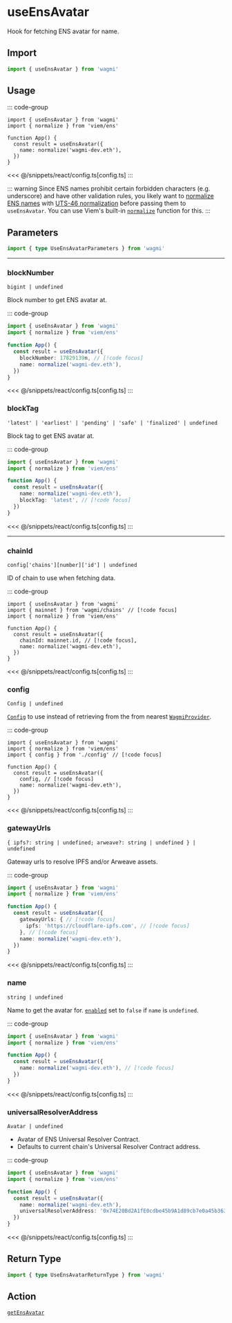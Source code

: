 <script setup>
const packageName = 'wagmi'
const actionName = 'getEnsAvatar'
const typeName = 'GetEnsAvatar'
const TData = 'string | null'
const TError = 'GetEnsAvatarError'
</script>

# useEnsAvatar

Hook for fetching ENS avatar for name.

## Import

```ts
import { useEnsAvatar } from 'wagmi'
```

## Usage

::: code-group
```tsx [index.tsx]
import { useEnsAvatar } from 'wagmi'
import { normalize } from 'viem/ens'

function App() {
  const result = useEnsAvatar({
    name: normalize('wagmi-dev.eth'),
  })
}
```
<<< @/snippets/react/config.ts[config.ts]
:::

::: warning
Since ENS names prohibit certain forbidden characters (e.g. underscore) and have other validation rules, you likely want to [normalize ENS names](https://docs.ens.domains/contract-api-reference/name-processing#normalising-names) with [UTS-46 normalization](https://unicode.org/reports/tr46) before passing them to `useEnsAvatar`. You can use Viem's built-in [`normalize`](https://viem.sh/docs/ens/utilities/normalize) function for this.
:::

## Parameters

```ts
import { type UseEnsAvatarParameters } from 'wagmi'
```

---

### blockNumber

`bigint | undefined`

Block number to get ENS avatar at.

::: code-group
```ts [index.ts]
import { useEnsAvatar } from 'wagmi'
import { normalize } from 'viem/ens'

function App() {
  const result = useEnsAvatar({
    blockNumber: 17829139n, // [!code focus]
    name: normalize('wagmi-dev.eth'),
  })
}
```
<<< @/snippets/react/config.ts[config.ts]
:::

### blockTag

`'latest' | 'earliest' | 'pending' | 'safe' | 'finalized' | undefined`

Block tag to get ENS avatar at.

::: code-group
```ts [index.ts]
import { useEnsAvatar } from 'wagmi'
import { normalize } from 'viem/ens'

function App() {
  const result = useEnsAvatar({
    name: normalize('wagmi-dev.eth'),
    blockTag: 'latest', // [!code focus]
  })
}
```
<<< @/snippets/react/config.ts[config.ts]
:::

---

### chainId

`config['chains'][number]['id'] | undefined`

ID of chain to use when fetching data.

::: code-group
```tsx [index.tsx]
import { useEnsAvatar } from 'wagmi'
import { mainnet } from 'wagmi/chains' // [!code focus]
import { normalize } from 'viem/ens'

function App() {
  const result = useEnsAvatar({
    chainId: mainnet.id, // [!code focus],
    name: normalize('wagmi-dev.eth'),
  })
}
```
<<< @/snippets/react/config.ts[config.ts]
:::

### config

`Config | undefined`

[`Config`](/react/api/createConfig#config) to use instead of retrieving from the from nearest [`WagmiProvider`](/react/WagmiProvider).

::: code-group
```tsx [index.tsx]
import { useEnsAvatar } from 'wagmi'
import { normalize } from 'viem/ens'
import { config } from './config' // [!code focus]

function App() {
  const result = useEnsAvatar({
    config, // [!code focus]
    name: normalize('wagmi-dev.eth'),
  })
}
```
<<< @/snippets/react/config.ts[config.ts]
:::

### gatewayUrls

`{ ipfs?: string | undefined; arweave?: string | undefined } | undefined`

Gateway urls to resolve IPFS and/or Arweave assets.

::: code-group
```ts [index.ts]
import { useEnsAvatar } from 'wagmi'
import { normalize } from 'viem/ens'

function App() {
  const result = useEnsAvatar({
    gatewayUrls: { // [!code focus]
      ipfs: 'https://cloudflare-ipfs.com', // [!code focus]
    }, // [!code focus]
    name: normalize('wagmi-dev.eth'),
  })
}
```
<<< @/snippets/react/config.ts[config.ts]
:::

### name

`string | undefined`

Name to get the avatar for. [`enabled`](#enabled) set to `false` if `name` is `undefined`.

::: code-group
```ts [index.ts]
import { useEnsAvatar } from 'wagmi'
import { normalize } from 'viem/ens'

function App() {
  const result = useEnsAvatar({
    name: normalize('wagmi-dev.eth'), // [!code focus]
  })
}
```
<<< @/snippets/react/config.ts[config.ts]
:::

### universalResolverAddress

`Avatar | undefined`

- Avatar of ENS Universal Resolver Contract.
- Defaults to current chain's Universal Resolver Contract address.

::: code-group
```ts [index.ts]
import { useEnsAvatar } from 'wagmi'
import { normalize } from 'viem/ens'

function App() {
  const result = useEnsAvatar({
    name: normalize('wagmi-dev.eth'),
    universalResolverAddress: '0x74E20Bd2A1fE0cdbe45b9A1d89cb7e0a45b36376', // [!code focus]
  })
}
```
<<< @/snippets/react/config.ts[config.ts]
:::

<!--@include: @shared/query-options.md-->

## Return Type

```ts
import { type UseEnsAvatarReturnType } from 'wagmi'
```

<!--@include: @shared/query-result.md-->

<!--@include: @shared/query-imports.md-->

## Action

[`getEnsAvatar`](/core/api/actions/getEnsAvatar)
